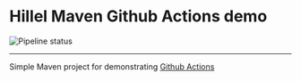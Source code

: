 # Hillel Maven Github Actions demo

![Pipeline status](https://github.com/ownerofglory/hillel-maven-github-actions-demo/actions/workflows/github-actions.yml/badge.svg)

---
Simple Maven project for demonstrating [Github Actions](https://github.com/features/actions)